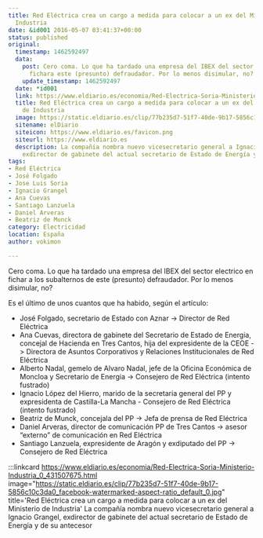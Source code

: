 ```yaml
---
title: Red Eléctrica crea un cargo a medida para colocar a un ex del Ministerio de
  Industria
date: &id001 2016-05-07 03:41:37+00:00
status: published
original:
  timestamp: 1462592497
  data:
    post: Cero coma. Lo que ha tardado una empresa del IBEX del sector electrico en
      fichara este (presunto) defraudador. Por lo menos disimular, no?
    update_timestamp: 1462592497
  date: *id001
  link: https://www.eldiario.es/economia/Red-Electrica-Soria-Ministerio-Industria_0_431507675.html
  title: Red Eléctrica crea un cargo a medida para colocar a un ex del Ministerio
    de Industria
  image: https://static.eldiario.es/clip/77b235d7-51f7-40de-9b17-5856c10c3da0_facebook-watermarked-aspect-ratio_default_0.jpg
  sitename: elDiario
  siteicon: https://www.eldiario.es/favicon.png
  siteurl: https://www.eldiario.es
  description: La compañía nombra nuevo vicesecretario general a Ignacio Grangel,
    exdirector de gabinete del actual secretario de Estado de Energía y de su antecesor
tags:
- Red Eléctrica
- José Folgado
- Jose Luis Soria
- Ignacio Grangel
- Ana Cuevas
- Santiago Lanzuela
- Daniel Arveras
- Beatriz de Munck
category: Electricidad
location: España
author: vokimon

---
```

Cero coma.
Lo que ha tardado una empresa del IBEX del sector electrico en fichar a los subalternos de este (presunto) defraudador.
Por lo menos disimular, no?

Es el último de unos cuantos que ha habido, según el artículo:

- José Folgado, secretario de Estado con Aznar -> Director de Red Eléctrica
- Ana Cuevas, directora de gabinete del Secretario de Estado de Energia, concejal de Hacienda en Tres Cantos, hija del expresidente de la CEOE -> Directora de Asuntos Corporativos y Relaciones Institucionales de Red Eléctrica
- Alberto Nadal, gemelo de Alvaro Nadal, jefe de la Oficina Económica de Moncloa y Secretario de Energia -> Consejero de Red Eléctrica (intento fustrado)
- Ignacio López del Hierro, marido de la secretaria general del PP y expresidenta de Castilla-La Mancha - Consejero de Red Eléctrica (intento fustrado)
- Beatriz de Munck, concejala del PP -> Jefa de prensa de Red Eléctrica
- Daniel Arveras, director de comunicación PP de Tres Cantos -> asesor “externo” de comunicación en Red Eléctrica
- Santiago Lanzuela, expresidente de Aragón y exdiputado del PP -> Consejero de Red Eléctrica

:::linkcard https://www.eldiario.es/economia/Red-Electrica-Soria-Ministerio-Industria_0_431507675.html image="https://static.eldiario.es/clip/77b235d7-51f7-40de-9b17-5856c10c3da0_facebook-watermarked-aspect-ratio_default_0.jpg" title='Red Eléctrica crea un cargo a medida para colocar a un ex del Ministerio de Industria'
    La compañía nombra nuevo vicesecretario general a Ignacio Grangel, exdirector de gabinete del actual secretario de Estado de Energía y de su antecesor

